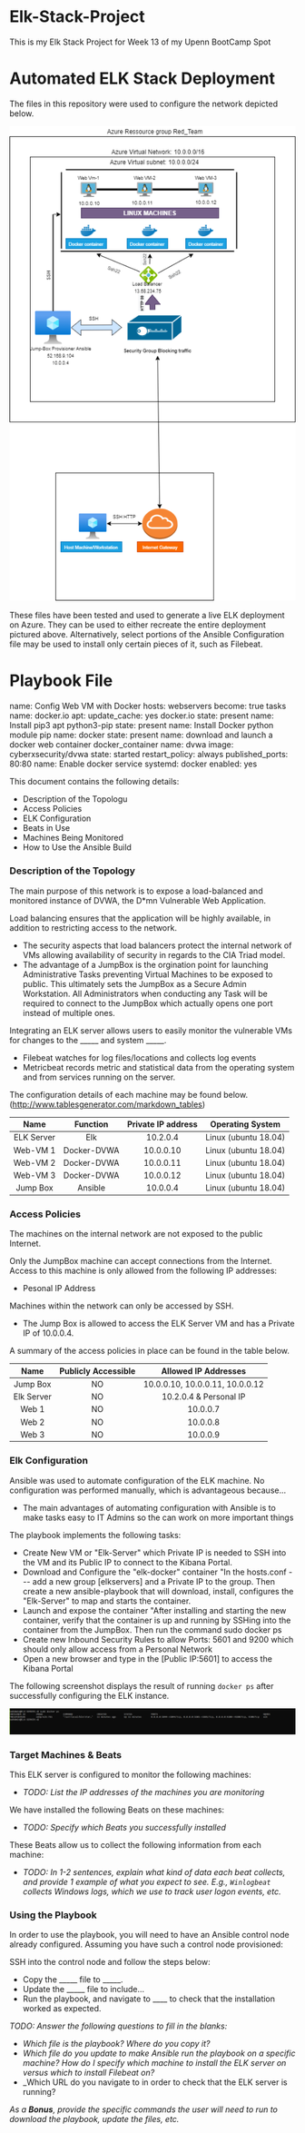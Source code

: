 # Elk-Stack-Project
This is my Elk Stack Project for Week 13 of my Upenn BootCamp Spot
# Automated ELK Stack Deployment

The files in this repository were used to configure the network depicted below.

![TODO: Update the path with the name of your diagram](SemehoQuadjovieHW12.png)

These files have been tested and used to generate a live ELK deployment on Azure. They can be used to either recreate the entire deployment pictured above. Alternatively, select portions of the Ansible Configuration file may be used to install only certain pieces of it, such as Filebeat.

# Playbook File
name: Config Web VM with Docker hosts: webservers 
become: true tasks
name: docker.io apt: 
      update_cache: yes 
      docker.io state: present
name: Install pip3 apt 
      python3-pip state: present
name: Install Docker python module pip
name: docker state: present
name: download and launch a docker web container docker_container 
name: dvwa image: cyberxsecurity/dvwa state: started restart_policy: always published_ports: 80:80
name: Enable docker service systemd: 
      docker enabled: yes

This document contains the following details:

- Description of the Topologu
- Access Policies
- ELK Configuration
- Beats in Use
- Machines Being Monitored
- How to Use the Ansible Build


### Description of the Topology

The main purpose of this network is to expose a load-balanced and monitored instance of DVWA, the D*mn Vulnerable Web Application.

Load balancing ensures that the application will be highly available, in addition to restricting access to the network.

- The security aspects that load balancers protect the internal network of VMs allowing availability of security in regards to the CIA Triad model.
- The advantage of a JumpBox is the orgination point for launching Administrative Tasks preventing Virtual Machines to be exposed to public. This ultimately sets the JumpBox as a Secure Admin Workstation. All Administrators when conducting any Task will be required to connect to the JumpBox which actually opens one port instead of multiple ones.

Integrating an ELK server allows users to easily monitor the vulnerable VMs for changes to the _____ and system _____.
- Filebeat watches for log files/locations and collects log events
- Metricbeat records metric and statistical data from the operating system and from services running on the server.

The configuration details of each machine may be found below. (http://www.tablesgenerator.com/markdown_tables)

|    Name    	|   Function  	| Private IP   address 	|  Operating   System  	|
|:----------:	|:-----------:	|:--------------------:	|:--------------------:	|
| ELK Server 	|     Elk     	|       10.2.0.4       	| Linux (ubuntu 18.04) 	|
|  Web-VM 1  	| Docker-DVWA 	|       10.0.0.10      	| Linux (ubuntu 18.04) 	|
|  Web-VM 2  	| Docker-DVWA 	|       10.0.0.11      	| Linux (ubuntu 18.04) 	|
|  Web-VM 3  	| Docker-DVWA 	|       10.0.0.12      	| Linux (ubuntu 18.04) 	|
|  Jump Box  	|   Ansible   	|       10.0.0.4       	| Linux (ubuntu 18.04) 	|

### Access Policies

The machines on the internal network are not exposed to the public Internet. 

Only the JumpBox machine can accept connections from the Internet. Access to this machine is only allowed from the following IP addresses:
- Pesonal IP Address

Machines within the network can only be accessed by SSH.
- The Jump Box is allowed to access the ELK Server VM and has a Private IP of 10.0.0.4.

A summary of the access policies in place can be found in the table below.

|    Name    	| Publicly   Accessible 	|      Allowed IP   Addresses     	|
|:----------:	|:---------------------:	|:-------------------------------:	|
|  Jump Box  	|           NO          	| 10.0.0.10, 10.0.0.11, 10.0.0.12 	|
| Elk Server 	|           NO          	|      10.2.0.4 & Personal IP     	|
|    Web 1   	|           NO          	|             10.0.0.7            	|
|    Web 2   	|           NO          	|             10.0.0.8            	|
|    Web 3   	|           NO          	|             10.0.0.9            	|

### Elk Configuration

Ansible was used to automate configuration of the ELK machine. No configuration was performed manually, which is advantageous because...
- The main advantages of automating configuration with Ansible is to make tasks easy to IT Admins so the can work on more important things 

The playbook implements the following tasks:
- Create New VM or "Elk-Server" which Private IP is needed to SSH into the VM and its Public IP to connect to the Kibana Portal.
- Download and Configure the "elk-docker" container "In the hosts.conf --- add a new group [elkservers] and a Private IP to the group. Then create a new ansible-playbook that will download, install, configures the "Elk-Server" to map and starts the container.
- Launch and expose the container "After installing and starting the new container, verify that the container is up and running by SSHing into the container from the JumpBox. Then run the command sudo docker ps
- Create new Inbound Security Rules to allow Ports: 5601 and 9200 which should only allow access from a Personal Network
- Open a new browser and type in the [Public IP:5601] to access the Kibana Portal


The following screenshot displays the result of running `docker ps` after successfully configuring the ELK instance.

![TODO: Update the path with the name of your screenshot of docker ps output](dockerelkrunning.PNG)

### Target Machines & Beats
This ELK server is configured to monitor the following machines:
- _TODO: List the IP addresses of the machines you are monitoring_

We have installed the following Beats on these machines:
- _TODO: Specify which Beats you successfully installed_

These Beats allow us to collect the following information from each machine:
- _TODO: In 1-2 sentences, explain what kind of data each beat collects, and provide 1 example of what you expect to see. E.g., `Winlogbeat` collects Windows logs, which we use to track user logon events, etc._

### Using the Playbook
In order to use the playbook, you will need to have an Ansible control node already configured. Assuming you have such a control node provisioned: 

SSH into the control node and follow the steps below:
- Copy the _____ file to _____.
- Update the _____ file to include...
- Run the playbook, and navigate to ____ to check that the installation worked as expected.

_TODO: Answer the following questions to fill in the blanks:_
- _Which file is the playbook? Where do you copy it?_
- _Which file do you update to make Ansible run the playbook on a specific machine? How do I specify which machine to install the ELK server on versus which to install Filebeat on?_
- _Which URL do you navigate to in order to check that the ELK server is running?

_As a **Bonus**, provide the specific commands the user will need to run to download the playbook, update the files, etc._
